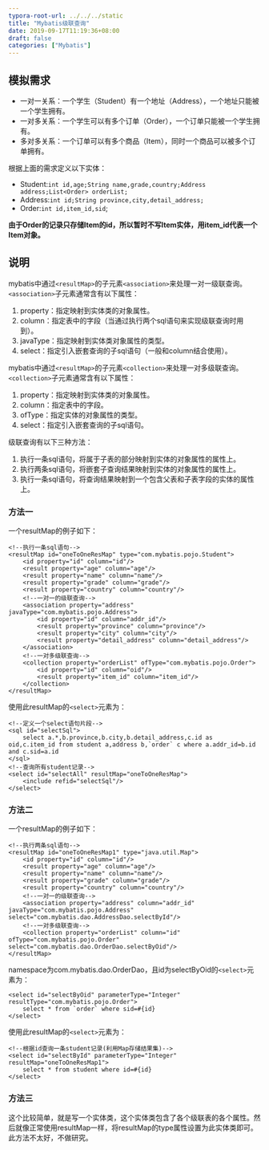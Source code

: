 ```yaml
---
typora-root-url: ../../../static
title: "Mybatis级联查询"
date: 2019-09-17T11:19:36+08:00
draft: false
categories: ["Mybatis"]
---
```


## 模拟需求
- 一对一关系：一个学生（Student）有一个地址（Address），一个地址只能被一个学生拥有。
- 一对多关系：一个学生可以有多个订单（Order），一个订单只能被一个学生拥有。
- 多对多关系：一个订单可以有多个商品（Item），同时一个商品可以被多个订单拥有。

根据上面的需求定义以下实体：

- Student:`int id,age;String name,grade,country;Address address;List<Order> orderList;`
- Address:`int id;String province,city,detail_address;`
- Order:`int id,item_id,sid`;

**由于Order的记录只存储Item的id，所以暂时不写Item实体，用item_id代表一个Item对象。**

## 说明
mybatis中通过`<resultMap>`的子元素`<association>`来处理一对一级联查询。`<association>`子元素通常含有以下属性：

1. property：指定映射到实体类的对象属性。
2. column：指定表中的字段（当通过执行两个sql语句来实现级联查询时用到）。
3. javaType：指定映射到实体类对象属性的类型。
4. select：指定引入嵌套查询的子sql语句（一般和column结合使用）。

mybatis中通过`<resultMap>`的子元素`<collection>`来处理一对多级联查询。`<collection>`子元素通常含有以下属性：

1. property：指定映射到实体类的对象属性。
2. column：指定表中的字段。
3. ofType：指定实体的对象属性的类型。
4. select：指定引入嵌套查询的子sql语句。

级联查询有以下三种方法：

1. 执行一条sql语句，将属于子表的部分映射到实体的对象属性的属性上。
2. 执行两条sql语句，将嵌套子查询结果映射到实体的对象属性的属性上。
3. 执行一条sql语句，将查询结果映射到一个包含父表和子表字段的实体的属性上。

### 方法一
一个resultMap的例子如下：

    <!--执行一条sql语句-->
    <resultMap id="oneToOneResMap" type="com.mybatis.pojo.Student">
        <id property="id" column="id"/>
        <result property="age" column="age"/>
        <result property="name" column="name"/>
        <result property="grade" column="grade"/>
        <result property="country" column="country"/>
        <!--一对一的级联查询-->
        <association property="address" javaType="com.mybatis.pojo.Address">
            <id property="id" column="addr_id"/>
            <result property="province" column="province"/>
            <result property="city" column="city"/>
            <result property="detail_address" column="detail_address"/>
        </association>
        <!--一对多级联查询-->
        <collection property="orderList" ofType="com.mybatis.pojo.Order">
            <id property="id" column="oid"/>
            <result property="item_id" column="item_id"/>
        </collection>
    </resultMap>

使用此resultMap的`<select>`元素为：

    <!--定义一个select语句片段-->
    <sql id="selectSql">
        select a.*,b.province,b.city,b.detail_address,c.id as oid,c.item_id from student a,address b,`order` c where a.addr_id=b.id and c.sid=a.id
    </sql>
    <!--查询所有student记录-->
    <select id="selectAll" resultMap="oneToOneResMap">
        <include refid="selectSql"/>
    </select>

### 方法二
一个resultMap的例子如下：

    <!--执行两条sql语句-->
    <resultMap id="oneToOneResMap1" type="java.util.Map">
        <id property="id" column="id"/>
        <result property="age" column="age"/>
        <result property="name" column="name"/>
        <result property="grade" column="grade"/>
        <result property="country" column="country"/>
        <!--一对一的级联查询-->
        <association property="address" column="addr_id" javaType="com.mybatis.pojo.Address" select="com.mybatis.dao.AddressDao.selectById"/>
        <!--一对多级联查询-->
        <collection property="orderList" column="id" ofType="com.mybatis.pojo.Order" select="com.mybatis.dao.OrderDao.selectByOid"/>
    </resultMap>

namespace为com.mybatis.dao.OrderDao，且id为selectByOid的`<select>`元素为：

    <select id="selectByOid" parameterType="Integer" resultType="com.mybatis.pojo.Order">
        select * from `order` where sid=#{id}
    </select>

使用此resultMap的`<select>`元素为：

    <!--根据id查询一条student记录(利用Map存储结果集)-->
    <select id="selectById" parameterType="Integer" resultMap="oneToOneResMap1">
        select * from student where id=#{id}
    </select>

### 方法三
这个比较简单，就是写一个实体类，这个实体类包含了各个级联表的各个属性。然后就像正常使用resultMap一样，将resultMap的type属性设置为此实体类即可。此方法不太好，不做研究。
